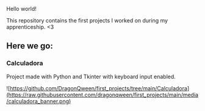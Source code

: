 Hello world!

This repository contains the first projects I worked on during my apprenticeship. <3

## Here we go:
### Calculadora
Project made with Python and Tkinter with keyboard input enabled.

![https://github.com/DragonQween/first_projects/tree/main/Calculadora](https://raw.githubusercontent.com/dragonqween/first_projects/main/media/calculadora_banner.png)
